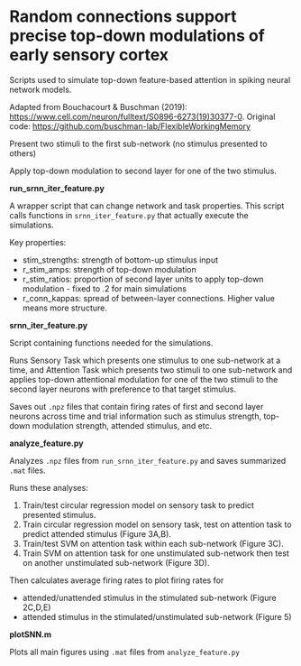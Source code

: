 # Random connections support precise top-down modulations of early sensory cortex

Scripts used to simulate top-down feature-based attention in spiking neural network models.

Adapted from Bouchacourt & Buschman (2019): https://www.cell.com/neuron/fulltext/S0896-6273(19)30377-0. Original code: https://github.com/buschman-lab/FlexibleWorkingMemory

Present two stimuli to the first sub-network (no stimulus presented to others)

Apply top-down modulation to second layer for one of the two stimulus.


**run_srnn_iter_feature.py**

A wrapper script that can change network and task properties. This script calls functions in `srnn_iter_feature.py` that actually execute the simulations.

Key properties:
- stim_strengths: strength of bottom-up stimulus input
- r_stim_amps: strength of top-down modulation
- r_stim_ratios: proportion of second layer units to apply top-down modulation - fixed to .2 for main simulations
- r_conn_kappas: spread of between-layer connections. Higher value means more structure.



**srnn_iter_feature.py**

Script containing functions needed for the simulations. 

Runs Sensory Task which presents one stimulus to one sub-network at a time, and Attention Task which presents two stimuli to one sub-network and applies top-down attentional modulation for one of the two stimuli to the second layer neurons with preference to that target stimulus.

Saves out `.npz` files that contain firing rates of first and second layer neurons across time and trial information such as stimulus strength, top-down modulation strength, attended stimulus, and etc. 


**analyze_feature.py**

Analyzes `.npz` files from `run_srnn_iter_feature.py` and saves summarized `.mat` files.

Runs these analyses:
1. Train/test circular regression model on sensory task to predict presented stimulus.
2. Train circular regression model on sensory task, test on attention task to predict attended stimulus (Figure 3A,B).
3. Train/test SVM on attention task within each sub-network (Figure 3C).
4. Train SVM on attention task for one unstimulated sub-network then test on another unstimulated sub-network (Figure 3D).

Then calculates average firing rates to plot firing rates for 
- attended/unattended stimulus in the stimulated sub-network (Figure 2C,D,E)
- attended stimulus in the stimulated/unstimulated sub-network (Figure 5)


**plotSNN.m**

Plots all main figures using `.mat` files from `analyze_feature.py`

